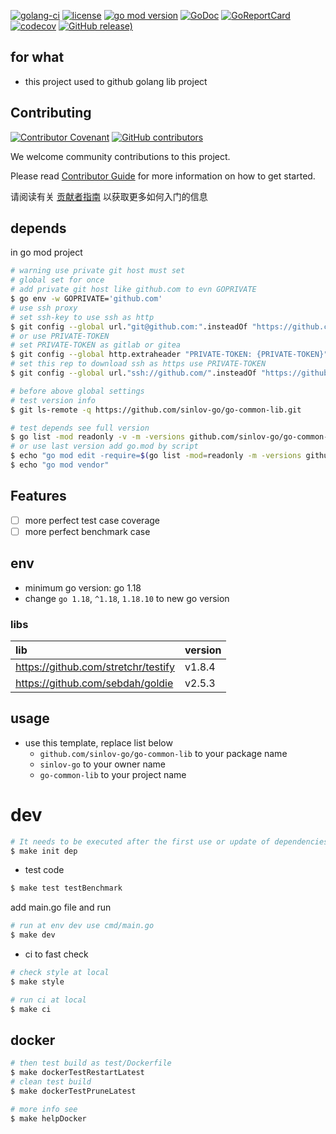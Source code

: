 [![golang-ci](https://github.com/sinlov-go/go-common-lib/actions/workflows/golang-ci.yml/badge.svg)](https://github.com/sinlov-go/go-common-lib/actions/workflows/golang-ci.yml)
[![license](https://img.shields.io/github/license/sinlov-go/go-common-lib)](https://github.com/sinlov-go/go-common-lib)
[![go mod version](https://img.shields.io/github/go-mod/go-version/sinlov-go/go-common-lib?label=go.mod)](https://github.com/sinlov-go/go-common-lib)
[![GoDoc](https://godoc.org/github.com/sinlov-go/go-common-lib?status.png)](https://godoc.org/github.com/sinlov-go/go-common-lib/)
[![GoReportCard](https://goreportcard.com/badge/github.com/sinlov-go/go-common-lib)](https://goreportcard.com/report/github.com/sinlov-go/go-common-lib)
[![codecov](https://codecov.io/gh/sinlov-go/go-common-lib/branch/main/graph/badge.svg)](https://codecov.io/gh/sinlov-go/go-common-lib)
[![GitHub release)](https://img.shields.io/github/v/release/sinlov-go/go-common-lib)](https://github.com/sinlov-go/go-common-lib/releases)

## for what

- this project used to github golang lib project

## Contributing

[![Contributor Covenant](https://img.shields.io/badge/contributor%20covenant-v1.4-ff69b4.svg)](.github/CONTRIBUTING_DOC/CODE_OF_CONDUCT.md)
[![GitHub contributors](https://img.shields.io/github/contributors/sinlov-go/go-common-lib)](https://github.com/sinlov-go/go-common-lib/graphs/contributors)

We welcome community contributions to this project.

Please read [Contributor Guide](.github/CONTRIBUTING_DOC/CONTRIBUTING.md) for more information on how to get started.

请阅读有关 [贡献者指南](.github/CONTRIBUTING_DOC/zh-CN/CONTRIBUTING.md) 以获取更多如何入门的信息

## depends

in go mod project

```bash
# warning use private git host must set
# global set for once
# add private git host like github.com to evn GOPRIVATE
$ go env -w GOPRIVATE='github.com'
# use ssh proxy
# set ssh-key to use ssh as http
$ git config --global url."git@github.com:".insteadOf "https://github.com/"
# or use PRIVATE-TOKEN
# set PRIVATE-TOKEN as gitlab or gitea
$ git config --global http.extraheader "PRIVATE-TOKEN: {PRIVATE-TOKEN}"
# set this rep to download ssh as https use PRIVATE-TOKEN
$ git config --global url."ssh://github.com/".insteadOf "https://github.com/"

# before above global settings
# test version info
$ git ls-remote -q https://github.com/sinlov-go/go-common-lib.git

# test depends see full version
$ go list -mod readonly -v -m -versions github.com/sinlov-go/go-common-lib
# or use last version add go.mod by script
$ echo "go mod edit -require=$(go list -mod=readonly -m -versions github.com/sinlov-go/go-common-lib | awk '{print $1 "@" $NF}')"
$ echo "go mod vendor"
```

## Features

- [ ] more perfect test case coverage
- [ ] more perfect benchmark case

## env

- minimum go version: go 1.18
- change `go 1.18`, `^1.18`, `1.18.10` to new go version

### libs

| lib                                 | version |
|:------------------------------------|:--------|
| https://github.com/stretchr/testify | v1.8.4  |
| https://github.com/sebdah/goldie    | v2.5.3  |

## usage

- use this template, replace list below
    - `github.com/sinlov-go/go-common-lib` to your package name
    - `sinlov-go` to your owner name
    - `go-common-lib` to your project name

# dev

```bash
# It needs to be executed after the first use or update of dependencies.
$ make init dep
```

- test code

```bash
$ make test testBenchmark
```

add main.go file and run

```bash
# run at env dev use cmd/main.go
$ make dev
```

- ci to fast check

```bash
# check style at local
$ make style

# run ci at local
$ make ci
```

## docker

```bash
# then test build as test/Dockerfile
$ make dockerTestRestartLatest
# clean test build
$ make dockerTestPruneLatest

# more info see
$ make helpDocker
```
